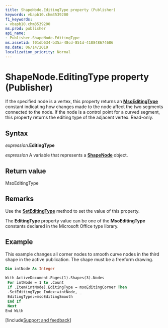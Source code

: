 ```yaml
---
title: ShapeNode.EditingType property (Publisher)
keywords: vbapb10.chm3539200
f1_keywords:
- vbapb10.chm3539200
ms.prod: publisher
api_name:
- Publisher.ShapeNode.EditingType
ms.assetid: f01db634-b35a-48cd-851d-418848674686
ms.date: 06/14/2019
localization_priority: Normal
---
```



# ShapeNode.EditingType property (Publisher)

If the specified node is a vertex, this property returns an **[MsoEditingType](Office.MsoEditingType.md)** constant indicating how changes made to the node affect the two segments connected to the node. If the node is a control point for a curved segment, this property returns the editing type of the adjacent vertex. Read-only.


## Syntax

_expression_.**EditingType**

_expression_ A variable that represents a **[ShapeNode](Publisher.ShapeNode.md)** object.


## Return value

MsoEditingType


## Remarks

Use the **[SetEditingType](Publisher.ShapeNodes.SetEditingType.md)** method to set the value of this property.

The **EditingType** property value can be one of the **MsoEditingType** constants declared in the Microsoft Office type library.


## Example

This example changes all corner nodes to smooth curve nodes in the third shape in the active publication. The shape must be a freeform drawing.

```vb
Dim intNode As Integer 
 
With ActiveDocument.Pages(1).Shapes(3).Nodes 
 For intNode = 1 to .Count 
 If .Item(intNode).EditingType = msoEditingCorner Then 
 .SetEditingType Index:=intNode, _ 
 EditingType:=msoEditingSmooth 
 End If 
 Next 
End With 

```

[!include[Support and feedback](~/includes/feedback-boilerplate.md)]